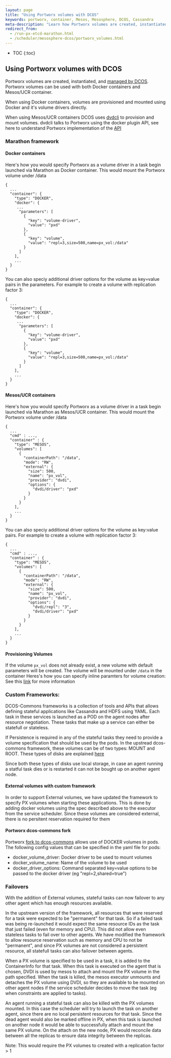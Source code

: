 ```yaml
---
layout: page
title: "Using Portworx volumes with DCOS"
keywords: portworx, container, Mesos, Mesosphere, DCOS, Cassandra
meta-description: "Learn how Portworx volumes are created, instantiated, and managed by DCOS.  Try Portworx on DC/OS today!"
redirect_from:
  - /run-px-etcd-marathon.html
  - /scheduler/mesosphere-dcos/portworx_volumes.html
---
```


* TOC
{:toc}

## Using Portworx volumes with DCOS

Portworx volumes are created, instantiated, and [managed by DCOS](http://mesos.apache.org/documentation/latest/isolators/docker-volume/). Portworx volumes can be used with both Docker containers and Mesos/UCR container.

When using Docker containers, volumes are provisioned and mounted using Docker and it's volume drivers directly.

When using Mesos/UCR containers DCOS uses [dvdcli]( https://github.com/codedellemc/dvdcli) to provision and mount volumes.
dvdcli talks to Portworx using the docker plugin API, see here to understand Portworx implementation of the 
[API](/scheduler/docker/volume-plugin.html)

### Marathon framework

#### Docker containers
Here's how you would specify Portworx as a volume driver in a task begin launched via Marathon as Docker container. This would mount the Portworx volume under /data
```
{
  ...
  "container": {
    "type": "DOCKER",
    "docker": {
     ...
      "parameters": [
        {
          "key": "volume-driver",
          "value": "pxd"
        },
        {
          "key": "volume",
          "value": "repl=3,size=500,name=px_vol:/data"
        }
      ]
    ],
    ...
  }
}
```

You can also speciy additional driver options for the volume as key=value pairs in the parameters. For example to create a
volume with replication factor 3:

```
{
  ...
  "container": {
    "type": "DOCKER",
    "docker": {
     ...
      "parameters": [
        {
          "key": "volume-driver",
          "value": "pxd"
        },
        {
          "key": "volume",
          "value": "repl=3,size=500,name=px_vol:/data"
        }
      ]
    ],
    ...
  }
}
```



#### Mesos/UCR containers

Here's how you would specify Portworx as a volume driver in a task begin launched via Marathon as Mesos/UCR container. This would mount the Portworx volume under /data
```
{
  ...
  "cmd" : ...,
  "container" : {
    "type": "MESOS",
    "volumes": [
      {
        "containerPath": "/data",
        "mode": "RW",
        "external": {
          "size": 500,
          "name": "px_vol",
          "provider": "dvdi",
          "options": {
            "dvdi/driver": "pxd"
          }
        }
      }
    ],
    ...
  }
}
```

You can also speciy additional driver options for the volume as key:value pairs. For example to create a volume with
replication factor 3:

```
{
  ...
  "cmd" : ...,
  "container" : {
    "type": "MESOS",
    "volumes": [
      {
        "containerPath": "/data",
        "mode": "RW",
        "external": {
          "size": 500,
          "name": "px_vol",
          "provider": "dvdi",
          "options": {
            "dvdi/repl": "3",
            "dvdi/driver": "pxd"
          }
        }
      }
    ],
    ...
  }
}
```

#### Provisioning Volumes

If the volume `px_vol` does not already exist, a new volume with default parameters will be created. The volume will be
mounted under `/data` in the container Heres's how you can specify inline paramters for volume creation:
See this [link](https://github.com/portworx/px-docs/blob/gh-pages/scheduler/mesosphere-dcos/inline.md) for more information


### Custom Frameworks:
DCOS-Commons frameworks is a collection of tools and APIs that allows defining stateful applications like Cassandra and HDFS
using YAML. Each task in these services is launched as a POD on the agent nodes after resource negotiation. These tasks that 
make up a service can either be statefull or stateless.

If Persistence is required in any of the stateful tasks they need to provide a volume specification that should be used by
the pods. In the upstread dcos-commons framework, these volumes can be of two types: MOUNT and ROOT. These types of disks
are explained [here](http://mesos.apache.org/documentation/latest/multiple-disk)

Since both these types of disks use local storage, in case an agent running a statful task dies or
is restarted it can not be bought up on another agent node.

#### External volumes with custom framework
In order to support External volumes, we have updated the framework to specify PX volumes when starting these applications.
This is done by adding docker volumes using the spec described above to the executor from the service scheduler. Since
these volumes are considered external, there is no persitent reservation required for them

#### Portworx dcos-commons fork

Portworx [fork to dcos-commons](https://github.com/portworx/dcos-commons) allows use of DOCKER volumes in pods.
The following config values that can be specified in the yaml file for pods:
  - docker_volume_driver: Docker driver to be used to mount volumes
  - docker_volume_name: Name of the volume to be used
  - docker_driver_options: Command separated key=value options to be passed to the docker driver (eg "repl=2,shared=true")

### Failovers
With the addition of External volumes, stateful tasks can now failover to any other agent which has enough resources
available.

In the upstream version of the framework, all resources that were reserved for a task were expected to be "permanent" for
that task. So if a failed task was being re-launched it would expect the same resource IDs as the task that just failed
(even for memory and CPU). This did not allow even stateless tasks to fail over to other agents. We have modified the
framework to allow resource reservation such as memory and CPU to not be "permanent", and since PX volumes are not
considered a persistent resource, all statefull tasks can also failover between agents.

When a PX volume is specified to be used in a task, it is added to the ContainerInfo for that task. When this task is
executed on the agent that is chosen, DVDI is used by mesos to attach and mount the PX volume in the path specified. 
When the task is killed, the mesos executor unmounts and detaches the PX volume using DVDI, so they are available to be
mounted on other agent nodes if the service scheduler decides to move the task (eg when constraints are applied to tasks).

An agent running a stateful task can also be killed with the PX volumes mounted. In this case the scheduler will try to 
launch the task on another agent, since there are no local persistent resources for that task. Since the dead agent would
also be marked offline in PX, when this task is launched on another node it would be able to successfully attach and mount
the same PX volume. On the attach on the new node, PX would reconcile data between all the replicas to ensure data
integrity between the replicas.

Note: This would require the PX volumes to created with a replication factor > 1
